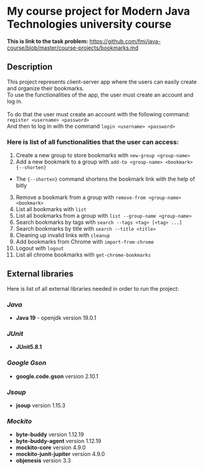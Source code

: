 # My course project for Modern Java Technologies university course
**This is link to the task problem:** https://github.com/fmi/java-course/blob/master/course-projects/bookmarks.md

## Description
This project represents client-server app where the users can easily create and organize their bookmarks.\
To use the functionalities of the app, the user must create an account and log in.\
<br>
To do that the user must create an account with the following command: `register <username> <password>`\
And then to log in with the command `login <username> <password>`

### Here is list of all functionalities that the user can access:
1. Create a new group to store bookmarks with `new-group <group-name>`
2. Add a new bookmark to a group with `add-to <group-name> <bookmark> {--shorten}`
 - The `{--shorten}` command shortens the bookmark link with the help of bitly
3. Remove a bookmark from a group with `remove-from <group-name> <bookmark>`
4. List all bookmarks with `list`
5. List all bookmarks from a group with `list --group-name <group-name>`
6. Search bookmarks by tags with `search --tags <tag> [<tag> ...]`
7. Search bookmarks by title with `search --title <title>`
8. Cleaning up invalid links with `cleanup`
9. Add bookmarks from Chrome with `import-from-chrome`
10. Logout with `logout`
11. List all chrome bookmarks with `get-chrome-bookmarks`

## External libraries
Here is list of all external libraries needed in order to run the project:
### *Java*
- **Java 19** - openjdk version 19.0.1
### *JUnit*
- **JUnit5.8.1** 
### *Google Gson*
- **google.code.gson** version 2.10.1
### *Jsoup*
- **jsoup** version 1.15.3

### *Mockito*
- **byte-buddy** version 1.12.19
- **byte-buddy-agent** version 1.12.19
- **mockito-core** version 4.9.0
- **mockito-junit-jupiter** version 4.9.0
- **objenesis** version 3.3 
